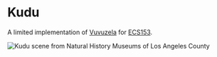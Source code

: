 # Kudu

A limited implementation of [Vuvuzela](https://dl.acm.org/citation.cfm?id=2815417) for [ECS153](https://bob.cs.ucdavis.edu/classes/s19-ecs153/index.html).

![Kudu scene from Natural History Museums of Los Angeles County](https://nhm.org/site/sites/default/files/exhibits/halls/african/amh_kudu.jpg)

